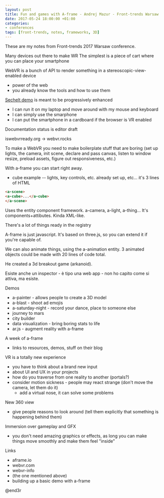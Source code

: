 ```yaml
---
layout: post
title: Fun and games with A-frame - Andrej Mazur - Front-trends Warsaw 2017
date: 2017-05-24 18:00:00 +01:00
categories:
- conferences
tags: [front-trends, notes, frameworks, 3D]
---
```


These are my notes from Front-trends 2017 Warsaw conference.

Many devices out there to make WR
The simplest is a piece of cart where you can place your smartphone

WebVR is a bunch of API to render something in a stereoscopic-view-enabled device 
- power of the web
- you already know the tools and how to use them

[Sechelt demo](tiny.cc/sechelt) is meant to be progressively enhanced
- I can run it on my laptop and move around with my mouse and keyboard
- I can simply use the smarphone
- I can put the smartphone in a cardboard if the browser is VR enabled 
 
Documentation status is editor draft

iswebvrready.org -> webvr.rocks

To make a WebVR you need to make boilerplate stuff that are boring (set up lights, the camera, init scene, declare and pass canvas, listen to window resize, preload assets, figure out responsiveness, etc.)

With a-frame you can start right away. 
- cube example -- lights, key controls, etc. already set up, etc... it's 3 lines of HTML

```html
<a-scene>
<a-cube>...</a-cube>
</a-scene>
```

Uses the entity component framework. a-camera, a-light, a-thing...
It's components+attibutes. Kinda XML-like.

There's a lot of things ready in the registry

A-frame is just javascript. It's based on three.js, so you can extend it if you're capable of.

We can also animate things, using the a-animation entity.
3 animated objects could be made with 20 lines of code total.

He created a 3d breakout game (arkanoid).

Esiste anche un inspector - è tipo una web app - non ho capito come si attiva, ma esiste.

Demos
- a-painter - allows people to create a 3D model
- a-blast - shoot ad emojis
- a-saturday-night - record your dance, place to someone else
- journey to mars
- city builder 
- data visualization - bring boring stats to life
- ar.js - augment reality with a-frame

A week of a-frame
- links to resources, demos, stuff on their blog


VR is a totally new experience
- you have to think about a brand new input
- about UI and UX in your projects
- how do you traverse from one reality to another (portals?)
- consider motion sickness - people may react strange (don't move the camera, let them do it)
  - add a virtual nose, it can solve some problems

New 360 view
- give people reasons to look around (tell them explicitly that something is happening behind them)

Immersion over gameplay and GFX
- you don't need amazing graphics or effects, as long you can make things move smoothly and make them feel "inside"

Links
- aframe.io
- webvr.com
- webvr-info
- (the one mentioned above)
- building up a basic demo with a-frame


@end3r